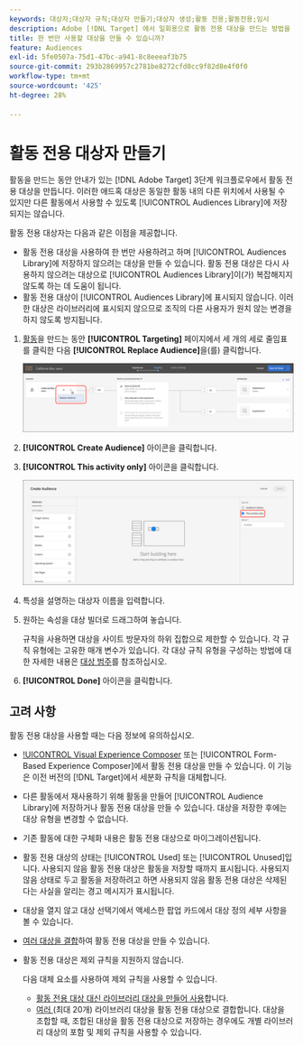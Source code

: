 ```yaml
---
keywords: 대상자;대상자 규칙;대상자 만들기;대상자 생성;활동 전용;활동전용;임시
description: Adobe [!DNL Target] 에서 일회용으로 활동 전용 대상을 만드는 방법을 알아봅니다.
title: 한 번만 사용할 대상을 만들 수 있습니까?
feature: Audiences
exl-id: 5fe0507a-75d1-47bc-a941-8c8eeeaf3b75
source-git-commit: 293b2869957c2781be8272cfd0cc9f82d8e4f0f0
workflow-type: tm+mt
source-wordcount: '425'
ht-degree: 28%

---
```


# 활동 전용 대상자 만들기

활동을 만드는 동안 안내가 있는 [!DNL Adobe Target] 3단계 워크플로우에서 활동 전용 대상을 만듭니다. 이러한 애드혹 대상은 동일한 활동 내의 다른 위치에서 사용될 수 있지만 다른 활동에서 사용할 수 있도록 [!UICONTROL Audiences Library]에 저장되지는 않습니다.

활동 전용 대상자는 다음과 같은 이점을 제공합니다.

* 활동 전용 대상을 사용하여 한 번만 사용하려고 하며 [!UICONTROL Audiences Library]에 저장하지 않으려는 대상을 만들 수 있습니다. 활동 전용 대상은 다시 사용하지 않으려는 대상으로 [!UICONTROL Audiences Library]이(가) 복잡해지지 않도록 하는 데 도움이 됩니다.
* 활동 전용 대상이 [!UICONTROL Audiences Library]에 표시되지 않습니다. 이러한 대상은 라이브러리에 표시되지 않으므로 조직의 다른 사용자가 원치 않는 변경을 하지 않도록 방지됩니다.

1. [활동](/help/main/c-activities/activities.md#concept_D317A95A1AB54674BA7AB65C7985BA03)을 만드는 동안 **[!UICONTROL Targeting]** 페이지에서 세 개의 세로 줄임표를 클릭한 다음 **[!UICONTROL Replace Audience]**&#x200B;을(를) 클릭합니다.

   ![단계 결과](assets/edit_audience.png)

1. **[!UICONTROL Create Audience]** 아이콘을 클릭합니다.

1. **[!UICONTROL This activity only]** 아이콘을 클릭합니다.

   ![활동 전용 aud 이미지](assets/activity-only-aud.png)

1. 특성을 설명하는 대상자 이름을 입력합니다.
1. 원하는 속성을 대상 빌더로 드래그하여 놓습니다.

   규칙을 사용하면 대상을 사이트 방문자의 하위 집합으로 제한할 수 있습니다. 각 규칙 유형에는 고유한 매개 변수가 있습니다. 각 대상 규칙 유형을 구성하는 방법에 대한 자세한 내용은 [대상 범주](/help/main/c-target/c-audiences/c-target-rules/target-rules.md#concept_E3A77E42F1644503A829B5107B20880D)를 참조하십시오.

1. **[!UICONTROL Done]** 아이콘을 클릭합니다.

## 고려 사항

활동 전용 대상을 사용할 때는 다음 정보에 유의하십시오.

* [!UICONTROL Visual Experience Composer](VEC) 또는 [!UICONTROL Form-Based Experience Composer]에서 활동 전용 대상을 만들 수 있습니다. 이 기능은 이전 버전의 [!DNL Target]에서 세분화 규칙을 대체합니다.
* 다른 활동에서 재사용하기 위해 활동을 만들어 [!UICONTROL Audience Library]에 저장하거나 활동 전용 대상을 만들 수 있습니다. 대상을 저장한 후에는 대상 유형을 변경할 수 없습니다.
* 기존 활동에 대한 구체화 내용은 활동 전용 대상으로 마이그레이션됩니다.
* 활동 전용 대상의 상태는 [!UICONTROL Used] 또는 [!UICONTROL Unused]입니다. 사용되지 않음 활동 전용 대상은 활동을 저장할 때까지 표시됩니다. 사용되지 않음 상태로 두고 활동을 저장하려고 하면 사용되지 않음 활동 전용 대상은 삭제된다는 사실을 알리는 경고 메시지가 표시됩니다.
* 대상을 열지 않고 대상 선택기에서 액세스한 팝업 카드에서 대상 정의 세부 사항을 볼 수 있습니다.
* [여러 대상을 결합](/help/main/c-target/combining-multiple-audiences.md#concept_A7386F1EA4394BD2AB72399C225981E5)하여 활동 전용 대상을 만들 수 있습니다.
* 활동 전용 대상은 제외 규칙을 지원하지 않습니다.

  다음 대체 요소를 사용하여 제외 규칙을 사용할 수 있습니다.

   * [활동 전용 대상 대신 라이브러리 대상을 만들어 사용](/help/main/c-target/c-audiences/create-audience.md)합니다.
   * [여러 ](/help/main/c-target/combining-multiple-audiences.md#concept_A7386F1EA4394BD2AB72399C225981E5)(최대 20개) 라이브러리 대상을 활동 전용 대상으로 결합합니다. 대상을 조합할 때, 조합된 대상을 활동 전용 대상으로 저장하는 경우에도 개별 라이브러리 대상의 포함 및 제외 규칙을 사용할 수 있습니다.
